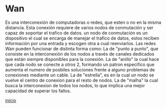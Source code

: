 # Wan
Es una interconexión de computadoras o redes, que esten o no en la misma distancia. Esta conexión requiere de varios nodos de conmutación y ser capaz de soportar el trafico de datos. un nodo de conmutación es un dispositivo el cual se encarga de manejar el trafico de datos, estos reciben información por una entrada y escogen otra a cual reenviarlos. Las redes Wan pueden funcionar de distinta forma como:
La de "punto a punto", que consiste en la interconexión de los nodos a través de canales dedicados que están siempre disponibles para la conexión. 
La de "anillo" la cual hace que cada nodo se conecte a otros 2, formando un patron especifico que aumenta el numero de posbiles soluciones frente a alguno problemas de conexiones mediante un cable.
La de "estrella", es en la cual un nodo se vuelve el centro de conexion para el resto de nodos.
La de "malha" la cual busca la interconexion de todos los nodos, lo que implica una mejor capacidad de superar los fallos.

[inicio](README.md)
